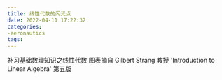 ```yaml
---
title: 线性代数的闪光点
date: 2022-04-11 17:22:32
categories:
-aeronautics
tags:
---
```


补习基础数理知识之线性代数
图表摘自 Gilbert Strang 教授 'Introduction to Linear Algebra' 第五版

<!--more-->

<object classid='clsid:CA8A9780-280D-11CF-A24D-444553540000' width='100%' height='960px'>
  <param name='SRC'value='/2022/04/11/linear-algebra-digest/digest.pdf' />
  <embed width='100%' height='850px' fullscreen='yes' src='/2022/04/11/linear-algebra-digest/digest.pdf'>
    <noembed></noembed>
  </embed>
</object>